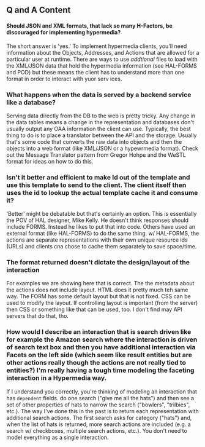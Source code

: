 ## Q and A Content

#### Should JSON and XML formats, that lack so many H-Factors, be discouraged for implementing hypermedia?
The short answer is 'yes.' To implement hypermedia clients, you'll need information about the Objects, Addresses, and Actions that are allowed for a particular user at runtime. There are ways to use _addtional_ files to load with the XML/JSON data that hold the hypermedia information (see HAL-FORMS and POD) but these means the client has to understand more than one format in order to interact with yuor serv ices.

### What happens when the data is served by a backend service like a database?
Serving data directly from the DB to the web is pretty tricky. Any change in the data tables means a change in the representation and databases don't usually output any OAA information the client can use. Typically, the best thing to do is to place a translator between the API and the storage. Usually that's some code that converts the raw data into objects and then the objects into a web format (like XML/JSON or a hypewrmedia format). Check out the Message Translator pattern from Gregor Hohpe and the WeSTL format for ideas on how to do this.

### Isn't it better and efficient to make Id out of the template and use this template to send to the client. The client itself then uses the id to lookup the actual template cache it and consume it?
'Better' might be debatable but that's certainly an option. This is essentially the POV of HAL designer, Mike Kelly. He doesn't think responses should include FORMS. Instead he likes to put that into code. Others have used an external format (like HAL-FORMS) to do the same thing. w/ HAL-FORMS, the actions are separate representations with their own unique resource ids (URLs) and clients cna chose to cache them separately to save space/time.

### The format returned doesn't dictate the design/layout of the interaction
For examples we are showing here that is correct. The the metadata about the actions does not include layout. HTML does it pretty much teh same way. The FORM has some default layout but that is not fixed. CSS can be used to modify the layout. If controlling layout is important (from the server) then CSS or something like that can be used, too.  I don't find may API servers that do that, tho.

### How would I describe an interaction that is search driven like for example the Amazon search where the interaction is driven of search text box and then you have additional interaction via Facets on the left side (which seem like result entities but are other actions really though the actions are not really tied to entities?) I'm really having a tough time modeling the faceting interaction in a Hypermedia way.
If I understand you correctly, you're thinking of modeling an interaction that has `dependent` fields. do one search ("give me all the hats") and then see a set of other properties of hats to narrow the search ("bowlers", "trilbies", etc.). The way I've done this in the past is to return each representation with additional search actions. The first search asks for category ("hats") and, when the list of hats is returned, more search actions are included (e.g. a search w/ checkboxes, multiple search actions, etc.). You don't need to model everything as a single interaction.
